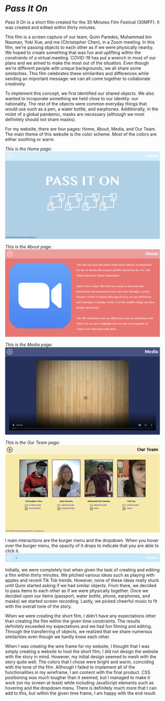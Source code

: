 # *Pass It On*

*Pass It On* is a short film created for the 30 Minutes Film Festival (30MFF). It was created and edited within thirty minutes. 

This film is a screen capture of our team, Quim Paredes, Muhammad bin Nauman, Yoki Xue, and me (Christopher Chen), in a Zoom meeting. In this film, we're passing objects to each other as if we were physically nearby. We hoped to create something that was fun and uplifting within the constraints of a virtual meeting. COVID-19 has put a wrench in most of our plans and we aimed to make the most out of the situation. Even though we're different people with unique backgrounds, we all share some similarities. This film celebrates these similarities and differences while sending an important message: we can all come together to collaborate creatively. 

To implement this concept, we first identified our shared objects. We also wanted to incoporate something we held close to our identity: our nationality. The rest of the objects were common everyday things that would use such as a pen, a water bottle, and earphones. Additionally, in the midst of a global pandemic, masks are necessary (although we most definitely should not share masks).

For my website, there are four pages: Home, About, Media, and Our Team. The main theme of this website is the color scheme. Most of the colors are either soothing or warm.

*This is the Home page:*
![Home Page](./DocumentationPhotos/Home.png)

*This is the About page:*
![About Page](./DocumentationPhotos/About.png)

*This is the Media page:*
![Media Page](./DocumentationPhotos/Media.png)

*This is the Our Team page:*
![Team Page](./DocumentationPhotos/Team.png)

I main interactions are the burger menu and the dropdown. When you hover over the burger menu, the opacity of it drops to indicate that you are able to click it. 
![Hovering](./DocumentationPhotos/Hover.gif)

Initially, we were completely lost when given the task of creating and editing a film within thirty minutes. We pitched various ideas such as playing with apples and recent Tik Tok trends. However, none of these ideas really stuck until Quim started asking if we had similar objects. From there, we decided to pass items to each other as if we were physically together. Once we decided upon our items (passport, water bottle, phone, earphones, and masks) we started screen recording. Lastly, we picked cheerful music to fit with the overall tone of the story. 

When we were creating the short film, I didn't have any expectations other than creating the film within the given time constraints. The results definitely exceeded my expectations and we had fun filming and editing. Through the transferring of objects, we realized that we share numerous similarities even though we hardly knew each other. 

When I was creating the wire frame for my website, I thought that I was simply creating a website to host the short film; I did not design the website with the story in mind. However, my initial design seemed to mesh with the story quite well. The colors that I chose were bright and warm, coinciding with the tone of the film. Although I failed to implement all of the functionalities in my wireframe, I am content with the final product. CSS positioning was much tougher than it seemed, but I managed to make it work (on my screen at least) while including JavaScript elements such as hovering and the dropdown menu. There is definitely much more that I can add to this, but within the given time frame, I am happy with the end result.


